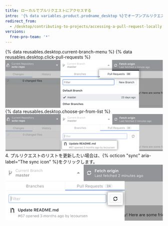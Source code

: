 ```yaml
---
title: ローカルでプルリクエストにアクセスする
intro: '{% data variables.product.prodname_desktop %}でオープンプルリクエストで提案された変更を見ることができます。'
redirect_from:
  - /desktop/contributing-to-projects/accessing-a-pull-request-locally
versions:
  free-pro-team: '*'
---
```


{% data reusables.desktop.current-branch-menu %}
{% data reusables.desktop.click-pull-requests %}
  ![[Current Branch] のドロップダウンメニュー内にある [Pull Requests] タブ](/assets/images/help/desktop/branch-drop-down-pull-request-tab.png)
{% data reusables.desktop.choose-pr-from-list %}
  ![リポジトリ内のオープンプルリクエストのリスト](/assets/images/help/desktop/click-pull-request.png)
4. プルリクエストのリストを更新したい場合は、{% octicon "sync" aria-label="The sync icon" %}をクリックします。 ![更新するための [Sync] ボタン](/assets/images/help/desktop/pull-request-list-sync.png)
